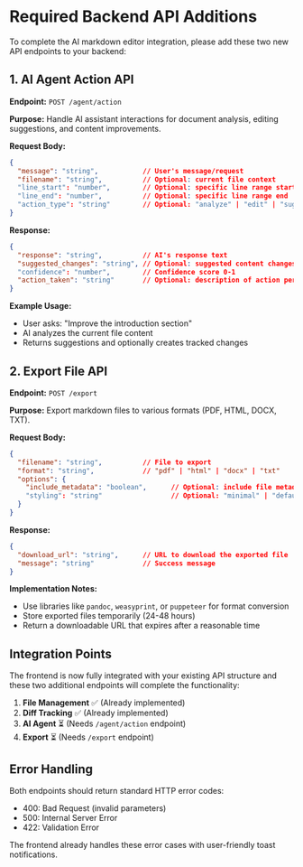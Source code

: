 # Required Backend API Additions

To complete the AI markdown editor integration, please add these two new API endpoints to your backend:

## 1. AI Agent Action API

**Endpoint:** `POST /agent/action`

**Purpose:** Handle AI assistant interactions for document analysis, editing suggestions, and content improvements.

**Request Body:**
```json
{
  "message": "string",           // User's message/request
  "filename": "string",          // Optional: current file context
  "line_start": "number",        // Optional: specific line range start
  "line_end": "number",          // Optional: specific line range end
  "action_type": "string"        // Optional: "analyze" | "edit" | "suggest" | "summarize"
}
```

**Response:**
```json
{
  "response": "string",          // AI's response text
  "suggested_changes": "string", // Optional: suggested content changes
  "confidence": "number",        // Confidence score 0-1
  "action_taken": "string"       // Optional: description of action performed
}
```

**Example Usage:**
- User asks: "Improve the introduction section"
- AI analyzes the current file content
- Returns suggestions and optionally creates tracked changes

## 2. Export File API

**Endpoint:** `POST /export`

**Purpose:** Export markdown files to various formats (PDF, HTML, DOCX, TXT).

**Request Body:**
```json
{
  "filename": "string",          // File to export
  "format": "string",            // "pdf" | "html" | "docx" | "txt"
  "options": {
    "include_metadata": "boolean",      // Optional: include file metadata
    "styling": "string"                 // Optional: "minimal" | "default" | "professional"
  }
}
```

**Response:**
```json
{
  "download_url": "string",      // URL to download the exported file
  "message": "string"            // Success message
}
```

**Implementation Notes:**
- Use libraries like `pandoc`, `weasyprint`, or `puppeteer` for format conversion
- Store exported files temporarily (24-48 hours)
- Return a downloadable URL that expires after a reasonable time

## Integration Points

The frontend is now fully integrated with your existing API structure and these two additional endpoints will complete the functionality:

1. **File Management** ✅ (Already implemented)
2. **Diff Tracking** ✅ (Already implemented) 
3. **AI Agent** ⏳ (Needs `/agent/action` endpoint)
4. **Export** ⏳ (Needs `/export` endpoint)

## Error Handling

Both endpoints should return standard HTTP error codes:
- 400: Bad Request (invalid parameters)
- 500: Internal Server Error
- 422: Validation Error

The frontend already handles these error cases with user-friendly toast notifications.
